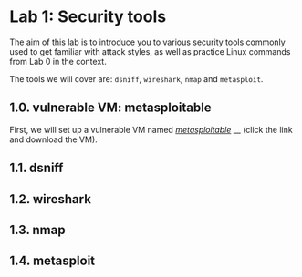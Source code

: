 # Lab 1: Security tools

The aim of this lab is to introduce you to various security tools commonly used to get familiar with attack styles, as well as practice Linux commands from Lab 0 in the context.&#x20;

The tools we will cover are: `dsniff`, `wireshark`, `nmap` and `metasploit`.





## 1.0. vulnerable VM: metasploitable

First, we will set up a vulnerable VM named [_metasploitable_](https://docs.rapid7.com/metasploit/metasploitable-2) __ (click the link and download the VM).



## 1.1. dsniff







## 1.2. wireshark





## 1.3. nmap







## 1.4. metasploit
